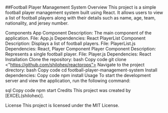 ##Football Player Management System
Overview
This project is a simple football player management system built using React. It allows users to view a list of football players along with their details such as name, age, team, nationality, and jersey number.

Components
App Component
Description: The main component of the application.
File: App.js
Dependencies: React
PlayerList Component
Description: Displays a list of football players.
File: PlayerList.js
Dependencies: React, Player Component
Player Component
Description: Represents a single football player.
File: Player.js
Dependencies: React
Installation
Clone the repository:
bash
Copy code
git clone <"https://github.com/shilohex/reactprops">
Navigate to the project directory:
bash
Copy code
cd football-player-management-system
Install dependencies:
Copy code
npm install
Usage
To start the development server and view the application, run the following command:

sql
Copy code
npm start
Credits
This project was created by [EXCEL(shilohex)].

License
This project is licensed under the MIT License.
